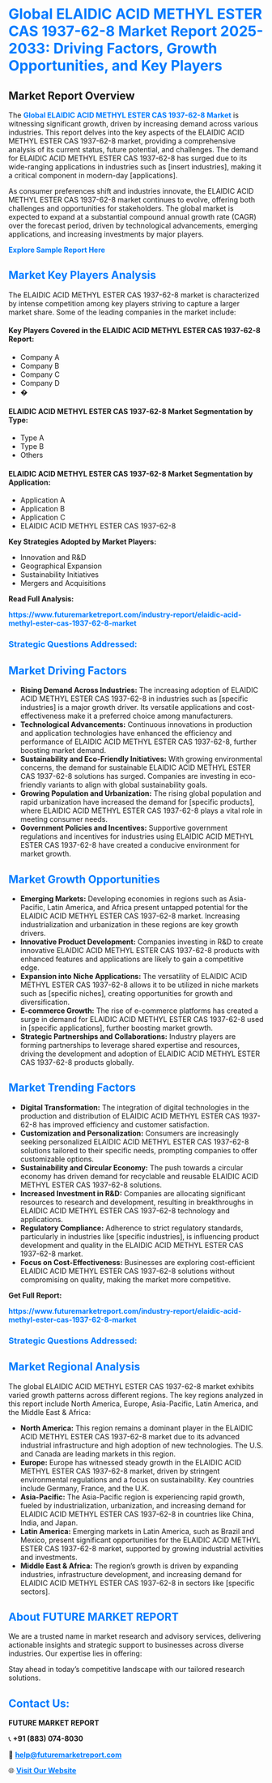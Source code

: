 <h1 style="color: #007BFF;">Global ELAIDIC ACID METHYL ESTER CAS 1937-62-8 Market Report 2025-2033: Driving Factors, Growth Opportunities, and Key Players</h1>

<section id="overview">
<h2>Market Report Overview</h2>
<p>The <a href="https://www.futuremarketreport.com/industry-report/elaidic-acid-methyl-ester-cas-1937-62-8-market" style="color: #007BFF; text-decoration: none;"><strong>Global ELAIDIC ACID METHYL ESTER CAS 1937-62-8 Market</strong></a> is witnessing significant growth, driven by increasing demand across various industries. This report delves into the key aspects of the ELAIDIC ACID METHYL ESTER CAS 1937-62-8 market, providing a comprehensive analysis of its current status, future potential, and challenges. The demand for ELAIDIC ACID METHYL ESTER CAS 1937-62-8 has surged due to its wide-ranging applications in industries such as [insert industries], making it a critical component in modern-day [applications].</p>
<p>As consumer preferences shift and industries innovate, the ELAIDIC ACID METHYL ESTER CAS 1937-62-8 market continues to evolve, offering both challenges and opportunities for stakeholders. The global market is expected to expand at a substantial compound annual growth rate (CAGR) over the forecast period, driven by technological advancements, emerging applications, and increasing investments by major players.</p>
</section>

<section id="overview">
<p><a href="https://www.futuremarketreport.com/request-sample/reportId=112524" style="color: #007BFF; text-decoration: none;"><strong>Explore Sample Report Here</strong></a></p>
</section>

<section id="key-players">
<h2 style="color: #007BFF;">Market Key Players Analysis</h2>
<p>The ELAIDIC ACID METHYL ESTER CAS 1937-62-8 market is characterized by intense competition among key players striving to capture a larger market share. Some of the leading companies in the market include:</p>
<h4>Key Players Covered in the ELAIDIC ACID METHYL ESTER CAS 1937-62-8 Report:</h4>
<ul><li>Company A</li><li>Company B</li><li>Company C</li><li>Company D</li><li>�</li></ul>
<h4>ELAIDIC ACID METHYL ESTER CAS 1937-62-8 Market Segmentation by Type:</h4>
<ul><li>Type A</li><li>Type B</li><li>Others</li></ul>

<h4>ELAIDIC ACID METHYL ESTER CAS 1937-62-8 Market Segmentation by Application:</h4>
<ul><li>Application A</li><li>Application B</li><li>Application C</li><li>ELAIDIC ACID METHYL ESTER CAS 1937-62-8</li></ul>
<p><strong>Key Strategies Adopted by Market Players:</strong></p>
<ul>
<li>Innovation and R&D</li>
<li>Geographical Expansion</li>
<li>Sustainability Initiatives</li>
<li>Mergers and Acquisitions</li>
</ul>
</section>

<section>
<p><strong>Read Full Analysis: </strong></p><a href="https://www.futuremarketreport.com/industry-report/elaidic-acid-methyl-ester-cas-1937-62-8-market" style="color: #007BFF; text-decoration: none;"><strong>https://www.futuremarketreport.com/industry-report/elaidic-acid-methyl-ester-cas-1937-62-8-market</strong></a>
<h3 style="color: #007BFF;">Strategic Questions Addressed:</h3>
</section>

<section id="driving-factors">
<h2 style="color: #007BFF;">Market Driving Factors</h2>
<ul>
<li><strong>Rising Demand Across Industries:</strong> The increasing adoption of ELAIDIC ACID METHYL ESTER CAS 1937-62-8 in industries such as [specific industries] is a major growth driver. Its versatile applications and cost-effectiveness make it a preferred choice among manufacturers.</li>
<li><strong>Technological Advancements:</strong> Continuous innovations in production and application technologies have enhanced the efficiency and performance of ELAIDIC ACID METHYL ESTER CAS 1937-62-8, further boosting market demand.</li>
<li><strong>Sustainability and Eco-Friendly Initiatives:</strong> With growing environmental concerns, the demand for sustainable ELAIDIC ACID METHYL ESTER CAS 1937-62-8 solutions has surged. Companies are investing in eco-friendly variants to align with global sustainability goals.</li>
<li><strong>Growing Population and Urbanization:</strong> The rising global population and rapid urbanization have increased the demand for [specific products], where ELAIDIC ACID METHYL ESTER CAS 1937-62-8 plays a vital role in meeting consumer needs.</li>
<li><strong>Government Policies and Incentives:</strong> Supportive government regulations and incentives for industries using ELAIDIC ACID METHYL ESTER CAS 1937-62-8 have created a conducive environment for market growth.</li>
</ul>
</section>

<section id="growth-opportunities">
<h2 style="color: #007BFF;">Market Growth Opportunities</h2>
<ul>
<li><strong>Emerging Markets:</strong> Developing economies in regions such as Asia-Pacific, Latin America, and Africa present untapped potential for the ELAIDIC ACID METHYL ESTER CAS 1937-62-8 market. Increasing industrialization and urbanization in these regions are key growth drivers.</li>
<li><strong>Innovative Product Development:</strong> Companies investing in R&D to create innovative ELAIDIC ACID METHYL ESTER CAS 1937-62-8 products with enhanced features and applications are likely to gain a competitive edge.</li>
<li><strong>Expansion into Niche Applications:</strong> The versatility of ELAIDIC ACID METHYL ESTER CAS 1937-62-8 allows it to be utilized in niche markets such as [specific niches], creating opportunities for growth and diversification.</li>
<li><strong>E-commerce Growth:</strong> The rise of e-commerce platforms has created a surge in demand for ELAIDIC ACID METHYL ESTER CAS 1937-62-8 used in [specific applications], further boosting market growth.</li>
<li><strong>Strategic Partnerships and Collaborations:</strong> Industry players are forming partnerships to leverage shared expertise and resources, driving the development and adoption of ELAIDIC ACID METHYL ESTER CAS 1937-62-8 products globally.</li>
</ul>
</section>

<section id="trending-factors">
<h2 style="color: #007BFF;">Market Trending Factors</h2>
<ul>
<li><strong>Digital Transformation:</strong> The integration of digital technologies in the production and distribution of ELAIDIC ACID METHYL ESTER CAS 1937-62-8 has improved efficiency and customer satisfaction.</li>
<li><strong>Customization and Personalization:</strong> Consumers are increasingly seeking personalized ELAIDIC ACID METHYL ESTER CAS 1937-62-8 solutions tailored to their specific needs, prompting companies to offer customizable options.</li>
<li><strong>Sustainability and Circular Economy:</strong> The push towards a circular economy has driven demand for recyclable and reusable ELAIDIC ACID METHYL ESTER CAS 1937-62-8 solutions.</li>
<li><strong>Increased Investment in R&D:</strong> Companies are allocating significant resources to research and development, resulting in breakthroughs in ELAIDIC ACID METHYL ESTER CAS 1937-62-8 technology and applications.</li>
<li><strong>Regulatory Compliance:</strong> Adherence to strict regulatory standards, particularly in industries like [specific industries], is influencing product development and quality in the ELAIDIC ACID METHYL ESTER CAS 1937-62-8 market.</li>
<li><strong>Focus on Cost-Effectiveness:</strong> Businesses are exploring cost-efficient ELAIDIC ACID METHYL ESTER CAS 1937-62-8 solutions without compromising on quality, making the market more competitive.</li>
</ul>
</section>

<section>
<p><strong>Get Full Report: </strong></p><a href="https://www.futuremarketreport.com/industry-report/elaidic-acid-methyl-ester-cas-1937-62-8-market" style="color: #007BFF; text-decoration: none;"><strong>https://www.futuremarketreport.com/industry-report/elaidic-acid-methyl-ester-cas-1937-62-8-market</strong></a>
<h3 style="color: #007BFF;">Strategic Questions Addressed:</h3>
</section>


<section id="regional-analysis">
<h2 style="color: #007BFF;">Market Regional Analysis</h2>
<p>The global ELAIDIC ACID METHYL ESTER CAS 1937-62-8 market exhibits varied growth patterns across different regions. The key regions analyzed in this report include North America, Europe, Asia-Pacific, Latin America, and the Middle East & Africa:</p>
<ul>
<li><strong>North America:</strong> This region remains a dominant player in the ELAIDIC ACID METHYL ESTER CAS 1937-62-8 market due to its advanced industrial infrastructure and high adoption of new technologies. The U.S. and Canada are leading markets in this region.</li>
<li><strong>Europe:</strong> Europe has witnessed steady growth in the ELAIDIC ACID METHYL ESTER CAS 1937-62-8 market, driven by stringent environmental regulations and a focus on sustainability. Key countries include Germany, France, and the U.K.</li>
<li><strong>Asia-Pacific:</strong> The Asia-Pacific region is experiencing rapid growth, fueled by industrialization, urbanization, and increasing demand for ELAIDIC ACID METHYL ESTER CAS 1937-62-8 in countries like China, India, and Japan.</li>
<li><strong>Latin America:</strong> Emerging markets in Latin America, such as Brazil and Mexico, present significant opportunities for the ELAIDIC ACID METHYL ESTER CAS 1937-62-8 market, supported by growing industrial activities and investments.</li>
<li><strong>Middle East & Africa:</strong> The region’s growth is driven by expanding industries, infrastructure development, and increasing demand for ELAIDIC ACID METHYL ESTER CAS 1937-62-8 in sectors like [specific sectors].</li>
</ul>
</section>

<footer>
<h2 style="color: #007BFF;">About FUTURE MARKET REPORT</h2>
<p>We are a trusted name in market research and advisory services, delivering actionable insights and strategic support to businesses across diverse industries. Our expertise lies in offering:</p>

<p>Stay ahead in today’s competitive landscape with our tailored research solutions.</p>

<h2 style="color: #007BFF;">Contact Us:</h2>
<p><strong>FUTURE MARKET REPORT</strong></p>
<p>📞 <strong>+91 (883) 074-8030</strong></p>
<p>📧 <strong><a href="mailto:help@futuremarketreport.com" style="color: #007BFF;">help@futuremarketreport.com</a></strong></p>
<p>🌐 <strong><a href="https://www.futuremarketreport.com/" style="color: #007BFF;">Visit Our Website</a></strong></p>
</footer>